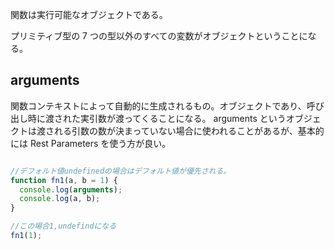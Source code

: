 関数は実行可能なオブジェクトである。

プリミティブ型の 7 つの型以外のすべての変数がオブジェクトということになる。

## arguments

関数コンテキストによって自動的に生成されるもの。オブジェクトであり、呼び出し時に渡された実引数が渡ってくることになる。
arguments というオブジェクトは渡される引数の数が決まっていない場合に使われることがあるが、基本的には Rest Parameters を使う方が良い。

```JavaScript

//デフォルト値undefinedの場合はデフォルト値が優先される。
function fn1(a, b = 1) {
  console.log(arguments);
  console.log(a, b);
}

//この場合1,undefindになる
fn1(1);


```
